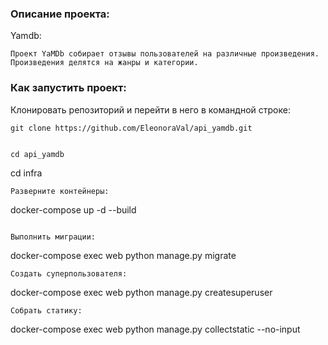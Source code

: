 ### Описание проекта:

Yamdb:

```
Проект YaMDb собирает отзывы пользователей на различные произведения. Произведения делятся на жанры и категории.
```

### Как запустить проект:

Клонировать репозиторий и перейти в него в командной строке:

```
git clone https://github.com/EleonoraVal/api_yamdb.git
```

```

cd api_yamdb
```

cd infra
```
Разверните контейнеры:
```

docker-compose up -d --build

```

Выполнить миграции:

```
docker-compose exec web python manage.py migrate
```
Создать суперпользователя:
```
docker-compose exec web python manage.py createsuperuser
```
Собрать статику:
```
docker-compose exec web python manage.py collectstatic --no-input
```
